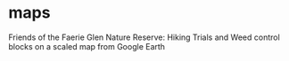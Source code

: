# maps
Friends of the Faerie Glen Nature Reserve: Hiking Trials and Weed control blocks on a scaled map from Google Earth
